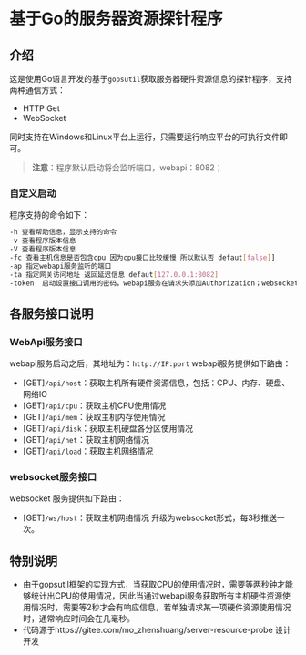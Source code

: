 # 基于Go的服务器资源探针程序
## 介绍
这是使用Go语言开发的基于`gopsutil`获取服务器硬件资源信息的探针程序，支持两种通信方式：
- HTTP Get
- WebSocket

同时支持在Windows和Linux平台上运行，只需要运行响应平台的可执行文件即可。


> **注意**：程序默认启动将会监听端口，webapi：8082；
 
### 自定义启动
程序支持的命令如下：
```bash
-h 查看帮助信息，显示支持的命令
-v 查看程序版本信息
-V 查看程序版本信息
-fc 查看主机信息是否包含cpu 因为cpu接口比较缓慢 所以默认否 defaut[false]]
-ap 指定webapi服务监听的端口
-ta 指定网关访问地址 返回延迟信息 defaut[127.0.0.1:8082]
-token  启动设置接口调用的密码，webapi服务在请求头添加Authorization；websocket在请求URL添加token信息（127.0.0.1:8082/ws/host?token=123456）  defaut[123456] 
```
## 各服务接口说明
### WebApi服务接口
webapi服务启动之后，其地址为：`http://IP:port`
webapi服务提供如下路由：
- [GET]`/api/host`：获取主机所有硬件资源信息，包括：CPU、内存、硬盘、网络IO
- [GET]`/api/cpu`：获取主机CPU使用情况
- [GET]`/api/mem`：获取主机内存使用情况
- [GET]`/api/disk`：获取主机硬盘各分区使用情况
- [GET]`/api/net`：获取主机网络情况
- [GET]`/api/load`：获取主机网络情况
### websocket服务接口
websocket 服务提供如下路由：
- [GET]`/ws/host`：获取主机网络情况 升级为websocket形式，每3秒推送一次。
## 特别说明
- 由于gopsutil框架的实现方式，当获取CPU的使用情况时，需要等两秒钟才能够统计出CPU的使用情况，因此当通过webapi服务获取所有主机硬件资源使用情况时，需要等2秒才会有响应信息，若单独请求某一项硬件资源使用情况时，通常响应时间会在几毫秒。
- 代码源于https://gitee.com/mo_zhenshuang/server-resource-probe 设计开发
